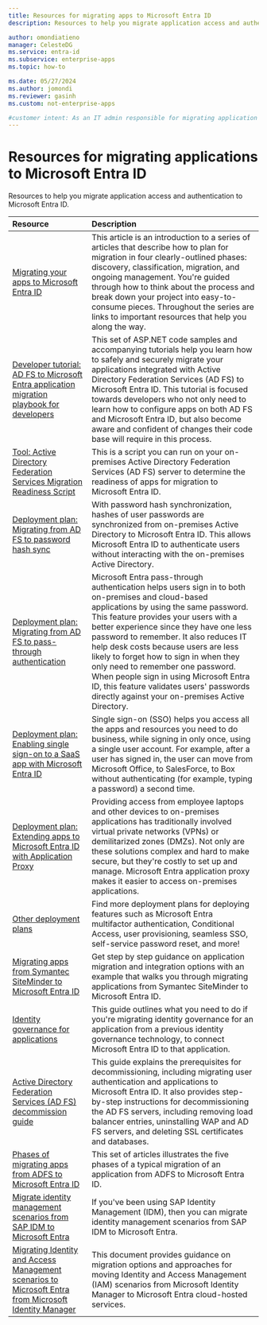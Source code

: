 ```yaml
---
title: Resources for migrating apps to Microsoft Entra ID
description: Resources to help you migrate application access and authentication to Microsoft Entra ID.

author: omondiatieno
manager: CelesteDG
ms.service: entra-id
ms.subservice: enterprise-apps
ms.topic: how-to

ms.date: 05/27/2024
ms.author: jomondi
ms.reviewer: gasinh
ms.custom: not-enterprise-apps

#customer intent: As an IT admin responsible for migrating application access and authentication, I want resources and tools to help me plan and execute the migration to Microsoft Entra ID, so that I can ensure a smooth and secure transition for my organization's applications.
---
```


# Resources for migrating applications to Microsoft Entra ID

Resources to help you migrate application access and authentication to Microsoft Entra ID.

| Resource  | Description  |
|:-----------|:-------------|
|[Migrating your apps to Microsoft Entra ID](https://aka.ms/migrateapps/whitepaper) | This article is an introduction to a series of articles that describe how to plan for migration in four clearly-outlined phases: discovery, classification, migration, and ongoing management. You're guided through how to think about the process and break down your project into easy-to-consume pieces. Throughout the series are links to important resources that help you along the way. |
|[Developer tutorial: AD FS to Microsoft Entra application migration playbook for developers](https://aka.ms/adfsplaybook) | This set of ASP.NET code samples and accompanying tutorials help you learn how to safely and securely migrate your applications integrated with Active Directory Federation Services (AD FS) to Microsoft Entra ID. This tutorial is focused towards developers who not only need to learn how to configure apps on both AD FS and Microsoft Entra ID, but also become aware and confident of changes their code base will require in this process.|
| [Tool: Active Directory Federation Services Migration Readiness Script](https://aka.ms/migrateapps/adfstools) | This is a script you can run on your on-premises Active Directory Federation Services (AD FS) server to determine the readiness of apps for migration to Microsoft Entra ID.|
| [Deployment plan: Migrating from AD FS to password hash sync](https://aka.ms/ADFSTOPHSDPDownload) | With password hash synchronization, hashes of user passwords are synchronized from on-premises Active Directory to Microsoft Entra ID. This allows Microsoft Entra ID to authenticate users without interacting with the on-premises Active Directory.|
| [Deployment plan: Migrating from AD FS to pass-through authentication](https://aka.ms/ADFSTOPTADPDownload)|Microsoft Entra pass-through authentication helps users sign in to both on-premises and cloud-based applications by using the same password. This feature provides your users with a better experience since they have one less password to remember. It also reduces IT help desk costs because users are less likely to forget how to sign in when they only need to remember one password. When people sign in using Microsoft Entra ID, this feature validates users' passwords directly against your on-premises Active Directory.|
| [Deployment plan: Enabling single sign-on to a SaaS app with Microsoft Entra ID](https://aka.ms/SSODPDownload) | Single sign-on (SSO) helps you access all the apps and resources you need to do business, while signing in only once, using a single user account. For example, after a user has signed in, the user can move from Microsoft Office, to SalesForce, to Box without authenticating (for example, typing a password) a second time.
| [Deployment plan: Extending apps to Microsoft Entra ID with Application Proxy](~/identity/app-proxy/conceptual-deployment-plan.md)| Providing access from employee laptops and other devices to on-premises applications has traditionally involved virtual private networks (VPNs) or demilitarized zones (DMZs). Not only are these solutions complex and hard to make secure, but they're costly to set up and manage. Microsoft Entra application proxy makes it easier to access on-premises applications. |
| [Other deployment plans](~/architecture/deployment-plans.md) | Find more deployment plans for deploying features such as Microsoft Entra multifactor authentication, Conditional Access, user provisioning, seamless SSO, self-service password reset, and more! |
| [Migrating apps from Symantec SiteMinder to Microsoft Entra ID](https://azure.microsoft.com/mediahandler/files/resourcefiles/migrating-applications-from-symantec-siteminder-to-azure-active-directory/Migrating-applications-from-Symantec-SiteMinder-to-Azure-Active-Directory.pdf) | Get step by step guidance on application migration and integration options with an example that walks you through migrating applications from Symantec SiteMinder to Microsoft Entra ID. |
| [Identity governance for applications](~/id-governance/identity-governance-applications-prepare.md)| This guide outlines what you need to do if you're migrating identity governance for an application from a previous identity governance technology, to connect Microsoft Entra ID to that application.|
| [Active Directory Federation Services (AD FS) decommission guide](/windows-server/identity/ad-fs/decommission/adfs-decommission-guide) | This guide explains the prerequisites for decommissioning, including migrating user authentication and applications to Microsoft Entra ID. It also provides step-by-step instructions for decommissioning the AD FS servers, including removing load balancer entries, uninstalling WAP and AD FS servers, and deleting SSL certificates and databases. |
| [Phases of migrating apps from ADFS to Microsoft Entra ID](migrate-adfs-apps-phases-overview.md) | This set of articles illustrates the five phases of a typical migration of an application from ADFS to Microsoft Entra ID. |
| [Migrate identity management scenarios from SAP IDM to Microsoft Entra](~/identity/app-provisioning/migrate-from-sap-idm.md) |If you've been using SAP Identity Management (IDM), then you can migrate identity management scenarios from SAP IDM to Microsoft Entra. |
| [Migrating Identity and Access Management scenarios to Microsoft Entra from Microsoft Identity Manager](/microsoft-identity-manager/migrate-entra-id)| This document provides guidance on migration options and approaches for moving Identity and Access Management (IAM) scenarios from Microsoft Identity Manager to Microsoft Entra cloud-hosted services.|
